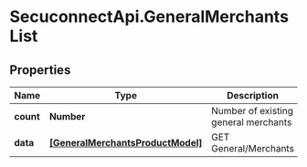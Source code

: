 # SecuconnectApi.GeneralMerchantsList

## Properties
Name | Type | Description | Notes
------------ | ------------- | ------------- | -------------
**count** | **Number** | Number of existing general merchants | [optional] 
**data** | [**[GeneralMerchantsProductModel]**](GeneralMerchantsProductModel.md) | GET General/Merchants | [optional] 


